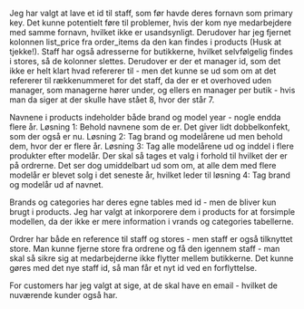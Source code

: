 Jeg har valgt at lave et id til staff, som før havde deres fornavn som primary key. Det kunne potentielt føre til problemer, hvis der kom nye medarbejdere med samme fornavn, hvilket ikke er usandsynligt. Derudover har jeg fjernet kolonnen list_price fra order_items da den kan findes i products (Husk at tjekke!). Staff har også adresserne for butikkerne, hvilket selvfølgelig findes i stores, så de kolonner slettes. Derudover er der et manager id, som det ikke er helt klart hvad refererer til - men det kunne se ud som om at det refererer til rækkenummeret for det staff, da der er et overhoved uden manager, som managerne hører under, og ellers en manager per butik - hvis man da siger at der skulle have stået 8, hvor der står 7.

Navnene i products indeholder både brand og model year - nogle endda flere år. Løsning 1: Behold navnene som de er. Det giver lidt dobbelkonfekt, som der også er nu. Løsning 2: Tag brand og modelårene ud men behold dem, hvor der er flere år. Løsning 3: Tag alle modelårene ud og inddel i flere produkter efter modelår. Der skal så tages et valg i forhold til hvilket der er på ordrerne. Det ser dog umiddelbart ud som om, at alle dem med flere modelår er blevet solg i det seneste år, hvilket leder til løsning 4: Tag brand og modelår ud af navnet.

Brands og categories har deres egne tables med id - men de bliver kun brugt i products. Jeg har valgt at inkorporere dem i products for at forsimple modellen, da der ikke er mere information i vrands og categories tabellerne.

Ordrer har både en reference til staff og stores - men staff er også tilknyttet store. Man kunne fjerne store fra ordrene og få den igennem staff - man skal så sikre sig at medarbejderne ikke flytter mellem butikkerne. Det kunne gøres med det nye staff id, så man får et nyt id ved en forflyttelse.

For customers har jeg valgt at sige, at de skal have en email - hvilket de nuværende kunder også har.

